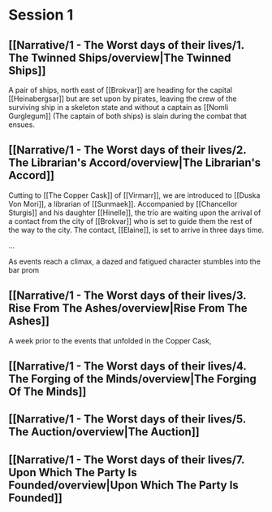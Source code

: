 # Session 1

## [[Narrative/1 - The Worst days of their lives/1. The Twinned Ships/overview|The Twinned Ships]]
A pair of ships, north east of [[Brokvar]] are heading for the capital [[Heinabergsar]] but are set upon by pirates, leaving the crew of the surviving ship in a skeleton state and without a captain as [[Nomli Gurglegum]] (The captain of both ships) is slain during the combat that ensues.

## [[Narrative/1 - The Worst days of their lives/2. The Librarian's Accord/overview|The Librarian's Accord]]
Cutting to [[The Copper Cask]] of [[Virmarr]], we are introduced to [[Duska Von Mori]], a librarian of [[Sunmaek]]. Accompanied by [[Chancellor Sturgis]] and his daughter [[Hinelle]], the trio are waiting upon the arrival of a contact from the city of [[Brokvar]] who is set to guide them the rest of the way to the city. The contact, [[Elaine]], is set to arrive in three days time.

...

As events reach a climax, a dazed and fatigued character stumbles into the bar prom

## [[Narrative/1 - The Worst days of their lives/3. Rise From The Ashes/overview|Rise From The Ashes]]
A week prior to the events that unfolded in the Copper Cask, 

## [[Narrative/1 - The Worst days of their lives/4. The Forging of the Minds/overview|The Forging Of The Minds]]

## [[Narrative/1 - The Worst days of their lives/5. The Auction/overview|The Auction]]

## [[Narrative/1 - The Worst days of their lives/7. Upon Which The Party Is Founded/overview|Upon Which The Party Is Founded]]

